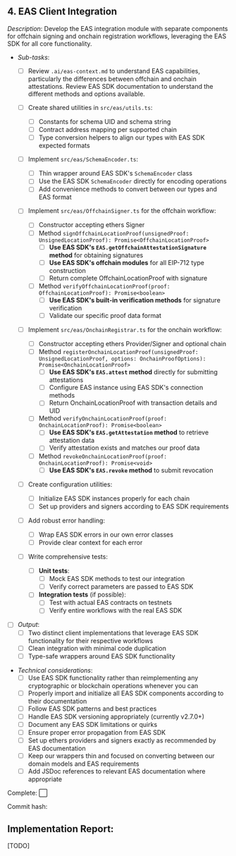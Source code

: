 ## **4. EAS Client Integration**  
  *Description*: Develop the EAS integration module with separate components for offchain signing and onchain registration workflows, leveraging the EAS SDK for all core functionality.
   
   - *Sub-tasks*: 
     - [ ] Review `.ai/eas-context.md` to understand EAS capabilities, particularly the differences between offchain and onchain attestations. Review EAS SDK documentation to understand the different methods and options available.
     
     - [ ] Create shared utilities in `src/eas/utils.ts`:
       - [ ] Constants for schema UID and schema string
       - [ ] Contract address mapping per supported chain
       - [ ] Type conversion helpers to align our types with EAS SDK expected formats
     
     - [ ] Implement `src/eas/SchemaEncoder.ts`:
       - [ ] Thin wrapper around EAS SDK's `SchemaEncoder` class
       - [ ] Use the EAS SDK `SchemaEncoder` directly for encoding operations
       - [ ] Add convenience methods to convert between our types and EAS format
     
     - [ ] Implement `src/eas/OffchainSigner.ts` for the offchain workflow:
       - [ ] Constructor accepting ethers Signer
       - [ ] Method `signOffchainLocationProof(unsignedProof: UnsignedLocationProof): Promise<OffchainLocationProof>`
         - [ ] **Use EAS SDK's `EAS.getOffchainAttestationSignature` method** for obtaining signatures
         - [ ] **Use EAS SDK's offchain modules** for all EIP-712 type construction
         - [ ] Return complete OffchainLocationProof with signature
       
       - [ ] Method `verifyOffchainLocationProof(proof: OffchainLocationProof): Promise<boolean>`
         - [ ] **Use EAS SDK's built-in verification methods** for signature verification
         - [ ] Validate our specific proof data format
     
     - [ ] Implement `src/eas/OnchainRegistrar.ts` for the onchain workflow:
       - [ ] Constructor accepting ethers Provider/Signer and optional chain
       - [ ] Method `registerOnchainLocationProof(unsignedProof: UnsignedLocationProof, options: OnchainProofOptions): Promise<OnchainLocationProof>`
         - [ ] **Use EAS SDK's `EAS.attest` method** directly for submitting attestations
         - [ ] Configure EAS instance using EAS SDK's connection methods
         - [ ] Return OnchainLocationProof with transaction details and UID
       
       - [ ] Method `verifyOnchainLocationProof(proof: OnchainLocationProof): Promise<boolean>`
         - [ ] **Use EAS SDK's `EAS.getAttestation` method** to retrieve attestation data
         - [ ] Verify attestation exists and matches our proof data
       
       - [ ] Method `revokeOnchainLocationProof(proof: OnchainLocationProof): Promise<void>`
         - [ ] **Use EAS SDK's `EAS.revoke` method** to submit revocation
     
     - [ ] Create configuration utilities:
       - [ ] Initialize EAS SDK instances properly for each chain
       - [ ] Set up providers and signers according to EAS SDK requirements
     
     - [ ] Add robust error handling:
       - [ ] Wrap EAS SDK errors in our own error classes
       - [ ] Provide clear context for each error
     
     - [ ] Write comprehensive tests:
       - [ ] **Unit tests**:
         - [ ] Mock EAS SDK methods to test our integration
         - [ ] Verify correct parameters are passed to EAS SDK
       
       - [ ] **Integration tests** (if possible):
         - [ ] Test with actual EAS contracts on testnets
         - [ ] Verify entire workflows with the real EAS SDK
   
   - [ ] *Output*: 
     - [ ] Two distinct client implementations that leverage EAS SDK functionality for their respective workflows
     - [ ] Clean integration with minimal code duplication
     - [ ] Type-safe wrappers around EAS SDK functionality
   
   - *Technical considerations*: 
     - [ ] Use EAS SDK functionality rather than reimplementing any cryptographic or blockchain operations whenever you can
     - [ ] Properly import and initialize all EAS SDK components according to their documentation
     - [ ] Follow EAS SDK patterns and best practices
     - [ ] Handle EAS SDK versioning appropriately (currently v2.7.0+)
     - [ ] Document any EAS SDK limitations or quirks
     - [ ] Ensure proper error propagation from EAS SDK
     - [ ] Set up ethers providers and signers exactly as recommended by EAS documentation
     - [ ] Keep our wrappers thin and focused on converting between our domain models and EAS requirements
     - [ ] Add JSDoc references to relevant EAS documentation where appropriate

Complete: ⬜️

Commit hash: <todo>

## Implementation Report:

[TODO]